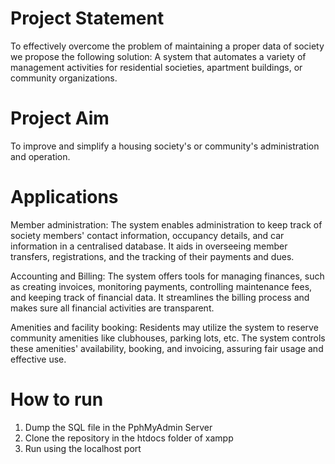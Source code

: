 # Project Statement

To effectively overcome the problem of maintaining a proper data of society we propose the following solution:
A system that automates a variety of management activities for residential societies, apartment buildings, or community organizations.

# Project Aim
To improve and simplify a housing society's or community's administration and operation.

# Applications

Member administration: 
The system enables administration to keep track of society members' contact information, occupancy details, and car information in a centralised database. It aids in overseeing member transfers, registrations, and the tracking of their payments and dues.

Accounting and Billing: 
The system offers tools for managing finances, such as creating invoices, monitoring payments, controlling maintenance fees, and keeping track of financial data. It streamlines the billing process and makes sure all financial activities are transparent.

Amenities and facility booking: 
Residents may utilize the system to reserve community amenities like clubhouses, parking lots, etc. The system controls these amenities' availability, booking, and invoicing, assuring fair usage and effective use.

# How to run
1. Dump the SQL file in the PphMyAdmin Server
2. Clone the repository in the htdocs folder of xampp
3. Run using the localhost port

